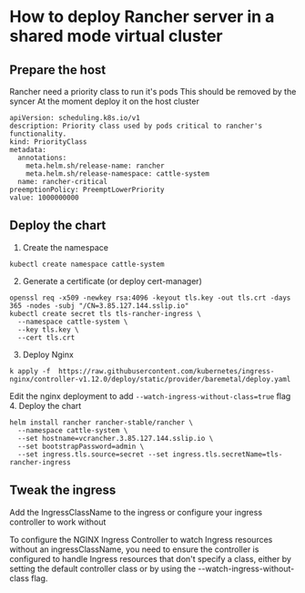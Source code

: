 # How to deploy Rancher server in a shared mode virtual cluster

## Prepare the host
Rancher need a priority class to run it's pods 
This should be removed by the syncer 
At the moment deploy it on the host cluster

```
apiVersion: scheduling.k8s.io/v1
description: Priority class used by pods critical to rancher's functionality.
kind: PriorityClass
metadata:
  annotations:
    meta.helm.sh/release-name: rancher
    meta.helm.sh/release-namespace: cattle-system
  name: rancher-critical
preemptionPolicy: PreemptLowerPriority
value: 1000000000

```
## Deploy the chart
1. Create the namespace
```
kubectl create namespace cattle-system
```
2. Generate a certificate (or deploy cert-manager)
```
openssl req -x509 -newkey rsa:4096 -keyout tls.key -out tls.crt -days 365 -nodes -subj "/CN=3.85.127.144.sslip.io"
kubectl create secret tls tls-rancher-ingress \
  --namespace cattle-system \
  --key tls.key \
  --cert tls.crt
```
3. Deploy Nginx
```
k apply -f  https://raw.githubusercontent.com/kubernetes/ingress-nginx/controller-v1.12.0/deploy/static/provider/baremetal/deploy.yaml
```
Edit the nginx deployment to add `--watch-ingress-without-class=true` flag
4. Deploy the chart
```
helm install rancher rancher-stable/rancher \
  --namespace cattle-system \
  --set hostname=vcrancher.3.85.127.144.sslip.io \
  --set bootstrapPassword=admin \
  --set ingress.tls.source=secret --set ingress.tls.secretName=tls-rancher-ingress
```
## Tweak the ingress
Add the IngressClassName to the ingress or configure your ingress controller to work without

To configure the NGINX Ingress Controller to watch Ingress resources without an ingressClassName, you need to ensure the controller is configured to handle Ingress resources that don't specify a class, either by setting the default controller class or by using the --watch-ingress-without-class flag. 